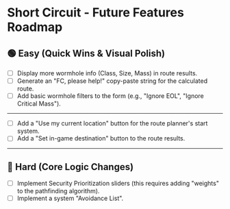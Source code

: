 # Short Circuit - Future Features Roadmap

## 🟢 Easy (Quick Wins & Visual Polish)
- [ ] Display more wormhole info (Class, Size, Mass) in route results.
- [ ] Generate an "FC, please help!" copy-paste string for the calculated route.
- [ ] Add basic wormhole filters to the form (e.g., "Ignore EOL", "Ignore Critical Mass").

---

- [ ] Add a "Use my current location" button for the route planner's start system.
- [ ] Add a "Set in-game destination" button to the route results.

---

## 🔴 Hard (Core Logic Changes)
- [ ] Implement Security Prioritization sliders (this requires adding "weights" to the pathfinding algorithm).
- [ ] Implement a system "Avoidance List".